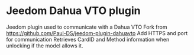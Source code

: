# Jeedom Dahua VTO plugin

Jeedom plugin used to communicate with a Dahua VTO
Fork from https://github.com/Paul-DS/jeedom-plugin-dahuavto
Add HTTPS and port for communication
Retrieves CardID and Method information when unlocking if the model allows it.
